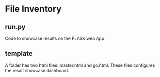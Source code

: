 # File Inventory 
## run.py
Code to showcase results on the FLASK web App. 
## template
A folder has two html files: master.html and go.html. These files configures the result showcase dashboard.
